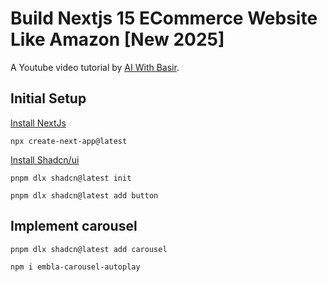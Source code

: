 # Build Nextjs 15 ECommerce Website Like Amazon [New 2025]

A Youtube video tutorial by [AI With Basir](https://www.youtube.com/watch?v=WLHCPwqHzzQ&t=472s&ab_channel=AIWithBasir).

## Initial Setup

[Install NextJs](https://nextjs.org/docs/app/getting-started/installation)

`npx create-next-app@latest`

[Install Shadcn/ui](https://ui.shadcn.com/docs/installation/next)

`pnpm dlx shadcn@latest init`

`pnpm dlx shadcn@latest add button`

## Implement carousel

`pnpm dlx shadcn@latest add carousel`

`npm i embla-carousel-autoplay`
